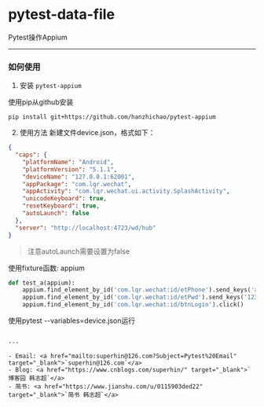 # pytest-data-file

Pytest操作Appium

---

### 如何使用

1. 安装 `pytest-appium`

使用pip从github安装
```
pip install git+https://github.com/hanzhichao/pytest-appium
```

2. 使用方法
新建文件device.json，格式如下：
```json
{
  "caps": {
    "platformName": "Android",
    "platformVersion": "5.1.1",
    "deviceName": "127.0.0.1:62001",
    "appPackage": "com.lqr.wechat",
    "appActivity": "com.lqr.wechat.ui.activity.SplashActivity",
    "unicodeKeyboard": true,
    "resetKeyboard": true,
    "autoLaunch": false
  },
  "server": "http://localhost:4723/wd/hub"
}
```

> 注意autoLaunch需要设置为false

使用fixture函数: appium
```python
def test_a(appium):
    appium.find_element_by_id('com.lqr.wechat:id/etPhone').send_keys('abc')
    appium.find_element_by_id('com.lqr.wechat:id/etPwd').send_keys('123456')
    appium.find_element_by_id('com.lqr.wechat:id/btnLogin').click()
```
使用pytest --variables=device.json运行
```

---

- Email: <a href="mailto:superhin@126.com?Subject=Pytest%20Email" target="_blank">`superhin@126.com`</a> 
- Blog: <a href="https://www.cnblogs.com/superhin/" target="_blank">`博客园 韩志超`</a>
- 简书: <a href="https://www.jianshu.com/u/0115903ded22" target="_blank">`简书 韩志超`</a>

